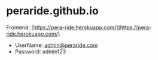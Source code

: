 # peraride.github.io


Frontend: [https://pera-ride.herokuapp.com/](https://pera-ride.herokuapp.com/)
- UserName: admin@peraride.com
- Password: admin123
